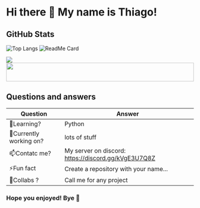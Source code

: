 

<h1> Hi there 👋 My name is Thiago!</h1>

<h2>GitHub Stats</h2>

![Top Langs](https://github-readme-stats.vercel.app/api/top-langs/?username=anuraghazra&layout=compact&theme=radical) ![ReadMe Card](https://github-readme-stats.vercel.app/api/pin/?username=thiaguinho27&repo=haar-cascade-generator&theme=radical)

<a href="#">
  <img align="center" src="https://github-readme-stats.vercel.app/api?username=thiaguinho27&show_icons=true&theme=radical" />
</a>

<img src="https://i.pinimg.com/originals/5a/3f/f6/5a3ff695c1efa2223b3974fafd2d4b3a.gif" href="#" width="100%" height="50px" style="overflow:hidden"/>

<h2>Questions and answers</h2>

Question | Answer
------------ | -------------
🌱Learning? | Python
🔭Currently working on?| lots of stuff
📫Contatc me?| My server on discord: https://discord.gg/kVgE3U7Q8Z
⚡Fun fact | Create a repository with your name...
👯Collabs ? | Call me for any project

<h3>Hope you enjoyed! Bye 👋</h3>


<!--
**Thiaguinho27/Thiaguinho27** is a ✨ _special_ ✨ repository because its `README.md` (this file) appears on your GitHub profile.

Here are some ideas to get you started:

- 🔭 I’m currently working on ...
- 🌱 I’m currently learning ...
- 👯 I’m looking to collaborate on ...
- 🤔 I’m looking for help with ...
- 💬 Ask me about ...
- 📫 How to reach me: ...
- 😄 Pronouns: ...
- ⚡ Fun fact: ...
-->
